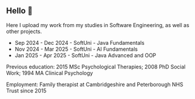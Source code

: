 ## Hello 👋 
Here I upload my work from my studies in Software Engineering, as well as other projects.
- Sep 2024 - Dec 2024 - SoftUni - Java Fundamentals
- Nov 2024 - Mar 2025 - SoftUni - AI Fundamentals
- Jan 2025 - Apr 2025 - SoftUni - Java Advanced and OOP

Previous education: 2015 MSc Psychological Therapies; 2008 PhD Social Work; 1994 MA Clinical Psychology

Employment: Family therapist at Cambridgeshire and Peterborough NHS Trust since 2015

<!--
**tproykov/tproykov** is a ✨ _special_ ✨ repository because its `README.md` (this file) appears on your GitHub profile.

Here are some ideas to get you started:

- 🔭 I’m currently working on ...
- 🌱 I’m currently learning ...
- 👯 I’m looking to collaborate on ...
- 🤔 I’m looking for help with ...
- 💬 Ask me about ...
- 📫 How to reach me: ...
- 😄 Pronouns: ...
- ⚡ Fun fact: ...
-->

